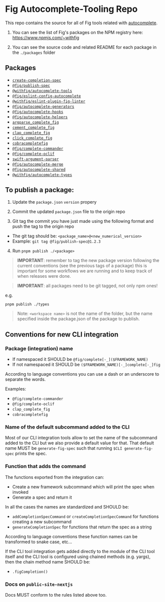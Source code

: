 # Fig Autocomplete-Tooling Repo

This repo contains the source for all of Fig tools related with [autocomplete](https://github.com/withfig/autocomplete).

1. You can see the list of Fig's packages on the NPM registry here: https://www.npmjs.com/~withfig

2. You can see the source code and related README for each package in the `./packages` folder

## Packages

- [`create-completion-spec`](cli/create-completion-spec/README.md)
- [`@fig/publish-spec`](cli/publih-spec-to-team/README.md)
- [`@withfig/autocomplete-tools`](cli/tools-cli/README.md)
- [`@fig/eslint-config-autocomplete`](eslint/config-autocomplete/README.md)
- [`@withfig/eslint-plugin-fig-linter`](eslint/plugin-fig-linter/README.md)
- [`@fig/autocomplete-generators`](generators/README.md)
- [`@fig/autocomplete-hooks`](hooks/README.md)
- [`@fig/autocomplete-helpers`](helpers/README.md)
- [`argparse_complete_fig`](integrations/argparse/README.md)
- [`cement_complete_fig`](integrations/cement/README.md)
- [`clap_complete_fig`](integrations/clap/README.md)
- [`click_complete_fig`](integrations/click/README.md)
- [`cobracompletefig`](integrations/cobra/README.md)
- [`@fig/complete-commander`](integrations/commander/README.md)
- [`@fig/complete-oclif`](integrations/oclif/README.md)
- [`swift-argument-parser`](integrations/swift-argument-parser/README.md)
- [`@fig/autocomplete-merge`](merge/README.md)
- [`@fig/autocomplete-shared`](shared/README.md)
- [`@withfig/autocomplete-types`](types/README.md)

## To publish a package:

1) Update the `package.json` `version` propery

2) Commit the updated `package.json` file to the origin repo

3) Git tag the commit you have just made using the following format and push the tag to the origin repo
  - The git tag should be: `<package_name>@<new_numerical_version>`
  - Example: `git tag @fig/publish-spec@1.2.3`

4) Run `pnpm publish ./<package>`

> **IMPORTANT**: remember to tag the new package version following the current conventions (see the previous tags of a package)
> this is important for some workflows we are running and to keep track of when releases were done.

> **IMPORTANT**: all packages need to be git tagged, not only npm ones!

e.g.
```bash
pnpm publish ./types
```

> Note: `<workspace name>` is not the name of the folder, but the name specified inside the package.json of the package to publish.

## Conventions for new CLI integration

### Package (integration) name

- If namespaced it SHOULD be `@fig/complete[-_]($FRAMEWORK_NAME)`
- If not namespaced it SHOULD be `($FRAMEWORK_NAME)[-_]complete[-_]fig`

According to language conventions you can use a dash or an underscore to separate the words.

Examples:
- `@fig/complete-commander`
- `@fig/complete-oclif`
- `clap_complete_fig`
- `cobracompletefig`

### Name of the default subcommand added to the CLI

Most of our CLI integration tools allow to set the name of the subcommand added to the CLI but we also provide a default value for that.
That default name MUST be `generate-fig-spec` such that running `$CLI generate-fig-spec` prints the spec.

### Function that adds the command

The functions exported from the integration can:
- Create a new framework subcommand which will print the spec when invoked
- Generate a spec and return it

In all the cases the names are standardized and SHOULD be:
- `addCompletionSpecCommand` or `createCompletionSpecCommand` for functions creating a new subcommand
- `generateCompletionSpec` for functions that return the spec as a string

According to language conventions these function names can be transformed to snake case, etc...

If the CLI tool integration gets added directly to the module of the CLI tool itself and the CLI tool is configured using chained methods (e.g. yargs), then the chain method name SHOULD be:
- `.figCompletion()`

### Docs on `public-site-nextjs`

Docs MUST conform to the rules listed above too.